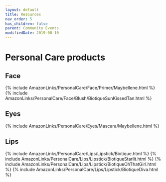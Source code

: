 ```yaml
---
layout: default
title: Resources
nav_order: 5
has_children: false
parent: Community Events
modifiedDate: 2019-08-10
---
```

# Personal Care products

## Face
{% include AmazonLinks/PersonalCare/Face/Primer/Maybellene.html %}
{% include AmazonLinks/PersonalCare/Face/Blush/BiotiqueSunKissedTan.html %}

## Eyes
{% include AmazonLinks/PersonalCare/Eyes/Mascara/Maybellene.html %}

## Lips
{% include AmazonLinks/PersonalCare/Lips/Lipstick/Biotique.html %}
{% include AmazonLinks/PersonalCare/Lips/Lipstick/BiotiqueStarlit.html %}
{% include AmazonLinks/PersonalCare/Lips/Lipstick/BiotiqueOhThatGirl.html %}
{% include AmazonLinks/PersonalCare/Lips/Lipstick/BiotiqueDiva.html %}

